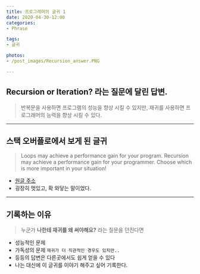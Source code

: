 ```yaml
---
title: 프로그래머의 글귀 1
date: 2020-04-30-12:00
categories:
- Phrase

tags:
- 글귀

photos: 
- /post_images/Recursion_answer.PNG

---
```


## Recursion or Iteration? 라는 질문에 달린 답변.
> 반복문을 사용하면 프로그램의 성능을 향상 시킬 수 있지만, 재귀를 사용하면 프로그래머의 능력을 향상 시킬 수 있다.

---

## 스택 오버플로에서 보게 된 글귀
> Loops may achieve a performance gain for your program. Recursion may achieve a performance gain for your programmer. Choose which is more important in your situation!

* [원글 주소](https://stackoverflow.com/questions/72209/recursion-or-iteration/72694#72694)
* 굉장히 멋있고, 확 와닿는 말이었다.

---

## 기록하는 이유
> 누군가 **나한테 재귀를 왜 써야해요?** 라는 질문을 던진다면

* 성능적인 문제
* 가독성의 문제 `재귀가 더 직관적인 경우도 있지만..`
* 등등의 답변은 다른곳에서도 쉽게 얻을 수 있다
* 나는 대신에 이 글귀를 이야기 해주고 싶어 기록한다.